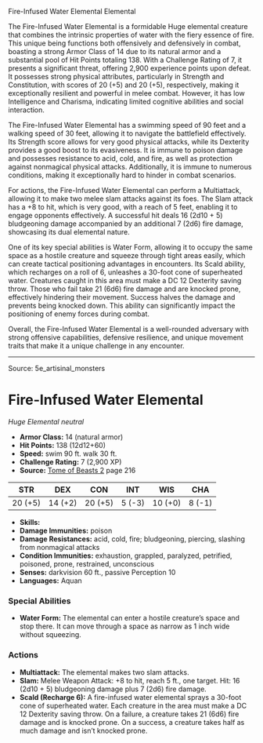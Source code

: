 <MonsterName/>Fire-Infused Water Elemental</MonsterName>
<CreatureType/>Elemental</CreatureType>

<summary>The Fire-Infused Water Elemental is a formidable Huge elemental creature that combines the intrinsic properties of water with the fiery essence of fire. This unique being functions both offensively and defensively in combat, boasting a strong Armor Class of 14 due to its natural armor and a substantial pool of Hit Points totaling 138. With a Challenge Rating of 7, it presents a significant threat, offering 2,900 experience points upon defeat. It possesses strong physical attributes, particularly in Strength and Constitution, with scores of 20 (+5) and 20 (+5), respectively, making it exceptionally resilient and powerful in melee combat. However, it has low Intelligence and Charisma, indicating limited cognitive abilities and social interaction.</summary>

<detail>

The Fire-Infused Water Elemental has a swimming speed of 90 feet and a walking speed of 30 feet, allowing it to navigate the battlefield effectively. Its Strength score allows for very good physical attacks, while its Dexterity provides a good boost to its evasiveness. It is immune to poison damage and possesses resistance to acid, cold, and fire, as well as protection against nonmagical physical attacks. Additionally, it is immune to numerous conditions, making it exceptionally hard to hinder in combat scenarios.

For actions, the Fire-Infused Water Elemental can perform a Multiattack, allowing it to make two melee slam attacks against its foes. The Slam attack has a +8 to hit, which is very good, with a reach of 5 feet, enabling it to engage opponents effectively. A successful hit deals 16 (2d10 + 5) bludgeoning damage accompanied by an additional 7 (2d6) fire damage, showcasing its dual elemental nature.

One of its key special abilities is Water Form, allowing it to occupy the same space as a hostile creature and squeeze through tight areas easily, which can create tactical positioning advantages in encounters. Its Scald ability, which recharges on a roll of 6, unleashes a 30-foot cone of superheated water. Creatures caught in this area must make a DC 12 Dexterity saving throw. Those who fail take 21 (6d6) fire damage and are knocked prone, effectively hindering their movement. Success halves the damage and prevents being knocked down. This ability can significantly impact the positioning of enemy forces during combat.

Overall, the Fire-Infused Water Elemental is a well-rounded adversary with strong offensive capabilities, defensive resilience, and unique movement traits that make it a unique challenge in any encounter.</detail>



---

Source: 5e_artisinal_monsters

# Fire-Infused Water Elemental

*Huge* *Elemental* *neutral*

- **Armor Class:** 14 (natural armor)
- **Hit Points:** 138 (12d12+60)
- **Speed:** swim 90 ft. walk 30 ft.
- **Challenge Rating:** 7 (2,900 XP)
- **Source:** [Tome of Beasts 2](https://koboldpress.com/kpstore/product/tome-of-beasts-2-for-5th-edition) page 216

| STR | DEX | CON | INT | WIS | CHA |
| --- | --- | --- | --- | --- | --- |
| 20 (+5) | 14 (+2) | 20 (+5) | 5 (-3) | 10 (+0) | 8 (-1) |

- **Skills:** 
- **Damage Immunities:** poison
- **Damage Resistances:** acid, cold, fire; bludgeoning, piercing, slashing from nonmagical attacks
- **Condition Immunities:** exhaustion, grappled, paralyzed, petrified, poisoned, prone, restrained, unconscious
- **Senses:** darkvision 60 ft., passive Perception 10
- **Languages:** Aquan

### Special Abilities

- **Water Form:** The elemental can enter a hostile creature’s space and stop there. It can move through a space as narrow as 1 inch wide without squeezing.

### Actions

- **Multiattack:** The elemental makes two slam attacks.
- **Slam:** Melee Weapon Attack: +8 to hit, reach 5 ft., one target. Hit: 16 (2d10 + 5) bludgeoning damage plus 7 (2d6) fire damage.
- **Scald (Recharge 6):** A fire-infused water elemental sprays a 30-foot cone of superheated water. Each creature in the area must make a DC 12 Dexterity saving throw. On a failure, a creature takes 21 (6d6) fire damage and is knocked prone. On a success, a creature takes half as much damage and isn’t knocked prone.




